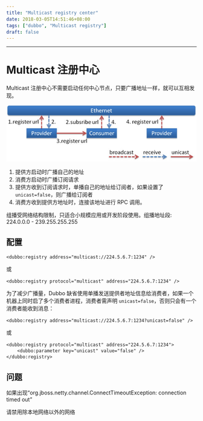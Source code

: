 ```yaml
---
title: "Multicast registry center"
date: 2018-03-05T14:51:46+08:00
tags: ["dubbo", "Multicast registry"]
draft: false
---
```


------------------

# Multicast 注册中心

Multicast 注册中心不需要启动任何中心节点，只要广播地址一样，就可以互相发现。

![](image/multicast.png)

1. 提供方启动时广播自己的地址
2. 消费方启动时广播订阅请求
3. 提供方收到订阅请求时，单播自己的地址给订阅者，如果设置了 `unicast=false`，则广播给订阅者
4. 消费方收到提供方地址时，连接该地址进行 RPC 调用。

组播受网络结构限制，只适合小规模应用或开发阶段使用。组播地址段: 224.0.0.0 - 239.255.255.255



## 配置

```
<dubbo:registry address="multicast://224.5.6.7:1234" />

```

或

```
<dubbo:registry protocol="multicast" address="224.5.6.7:1234" />

```

为了减少广播量，Dubbo 缺省使用单播发送提供者地址信息给消费者，如果一个机器上同时启了多个消费者进程，消费者需声明 `unicast=false`，否则只会有一个消费者能收到消息：

```
<dubbo:registry address="multicast://224.5.6.7:1234?unicast=false" />

```

或

```
<dubbo:registry protocol="multicast" address="224.5.6.7:1234">
    <dubbo:parameter key="unicast" value="false" />
</dubbo:registry>
```

## 问题

如果出现“org.jboss.netty.channel.ConnectTimeoutException: connection timed out”

请禁用除本地网络以外的网络